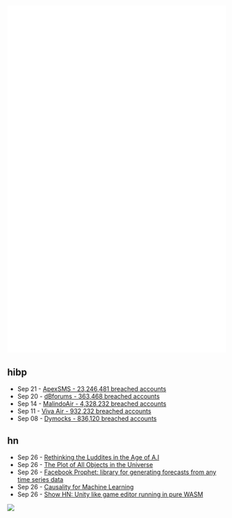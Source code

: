 ![Metrics](https://raw.githubusercontent.com/phixion/phixion/master/metrics.svg)

## hibp

<!--
for https://github.com/phixion/phixion/blob/main/.github/workflows/feeds.yml
-->
<!--START_SECTION:haveibeenpwnd-->
- Sep 21 - [ApexSMS - 23,246,481 breached accounts](https://haveibeenpwned.com/PwnedWebsites#ApexSMS)
- Sep 20 - [dBforums - 363,468 breached accounts](https://haveibeenpwned.com/PwnedWebsites#dBforums)
- Sep 14 - [MalindoAir - 4,328,232 breached accounts](https://haveibeenpwned.com/PwnedWebsites#MalindoAir)
- Sep 11 - [Viva Air - 932,232 breached accounts](https://haveibeenpwned.com/PwnedWebsites#VivaAir)
- Sep 08 - [Dymocks - 836,120 breached accounts](https://haveibeenpwned.com/PwnedWebsites#Dymocks)
<!--END_SECTION:haveibeenpwnd-->

## hn

<!--
for https://github.com/phixion/phixion/blob/main/.github/workflows/feeds.yml
-->
<!--START_SECTION:hn-->
- Sep 26 - [Rethinking the Luddites in the Age of A.I](https://www.newyorker.com/books/page-turner/rethinking-the-luddites-in-the-age-of-ai)
- Sep 26 - [The Plot of All Objects in the Universe](https://kottke.org/23/09/the-plot-of-all-objects-in-the-universe)
- Sep 26 - [Facebook Prophet: library for generating forecasts from any time series data](https://github.com/facebook/prophet)
- Sep 26 - [Causality for Machine Learning](https://ff13.fastforwardlabs.com/)
- Sep 26 - [Show HN: Unity like game editor running in pure WASM](https://raverie-us.github.io/raverie-engine/)
<!--END_SECTION:hn-->

<!--
for https://yhype.me
-->
![](https://hit.yhype.me/github/profile?user_id=13013670)
